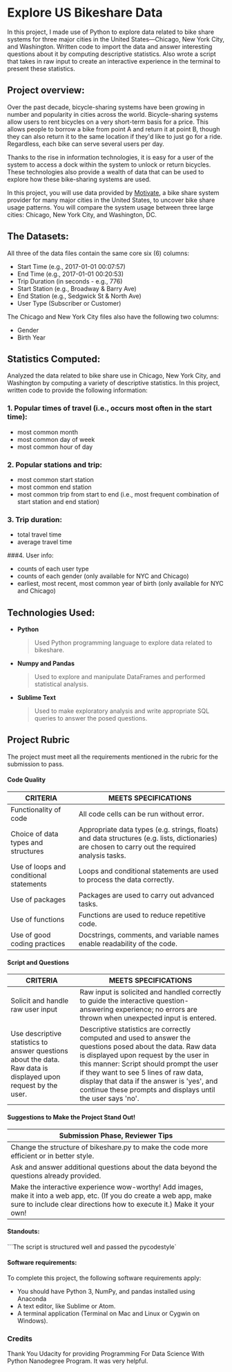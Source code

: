 # Explore US Bikeshare Data
In this project, I made use of Python to explore data related to bike share systems for three major cities in the United States—Chicago, New York City, and Washington. Written code to import the data and answer interesting questions about it by computing descriptive statistics. Also wrote a script that takes in raw input to create an interactive experience in the terminal to present these statistics.

## Project overview:
Over the past decade, bicycle-sharing systems have been growing in number and popularity in cities across the world. Bicycle-sharing systems allow users to rent bicycles on a very short-term basis for a price. This allows people to borrow a bike from point A and return it at point B, though they can also return it to the same location if they'd like to just go for a ride. Regardless, each bike can serve several users per day.

Thanks to the rise in information technologies, it is easy for a user of the system to access a dock within the system to unlock or return bicycles. These technologies also provide a wealth of data that can be used to explore how these bike-sharing systems are used.

In this project, you will use data provided by [Motivate](https://www.motivateco.com/), a bike share system provider for many major cities in the United States, to uncover bike share usage patterns. You will compare the system usage between three large cities: Chicago, New York City, and Washington, DC.

## The Datasets:
All three of the data files contain the same core six (6) columns:
* Start Time (e.g., 2017-01-01 00:07:57)
* End Time (e.g., 2017-01-01 00:20:53)
* Trip Duration (in seconds - e.g., 776)
* Start Station (e.g., Broadway & Barry Ave)
* End Station (e.g., Sedgwick St & North Ave)
* User Type (Subscriber or Customer)

The Chicago and New York City files also have the following two columns:
* Gender
* Birth Year

## Statistics Computed:
Analyzed the data related to bike share use in Chicago, New York City, and Washington by computing a variety of descriptive statistics. In this project, written code to provide the following information:

### 1. Popular times of travel (i.e., occurs most often in the start time):
* most common month
* most common day of week
* most common hour of day

### 2. Popular stations and trip:
* most common start station
* most common end station
* most common trip from start to end (i.e., most frequent combination of start station and end station)

### 3. Trip duration:
* total travel time
* average travel time

###4. User info:
* counts of each user type
* counts of each gender (only available for NYC and Chicago)
* earliest, most recent, most common year of birth (only available for NYC and Chicago)


## Technologies Used:
+ **Python**
    > Used Python programming language to explore data related to bikeshare.

+ **Numpy and Pandas**
    > Used to explore and manipulate DataFrames and performed statistical analysis.

+ **Sublime Text**
    > Used to make exploratory analysis and write appropriate SQL queries to answer the posed questions.


## Project Rubric

The project must meet all the requirements mentioned in the rubric for the submission to pass.

#### **Code Quality**

| CRITERIA | MEETS SPECIFICATIONS |
| ------ | ------ |
| Functionality of code | All code cells can be run without error. |
| Choice of data types and structures | Appropriate data types (e.g. strings, floats) and data structures (e.g. lists, dictionaries) are chosen to carry out the required analysis tasks. |
| Use of loops and conditional statements | Loops and conditional statements are used to process the data correctly. |
| Use of packages | Packages are used to carry out advanced tasks. |
| Use of functions | Functions are used to reduce repetitive code. |
| Use of good coding practices | Docstrings, comments, and variable names enable readability of the code. |

#### **Script and Questions**

| CRITERIA | MEETS SPECIFICATIONS |
| ------ | ------ |
| Solicit and handle raw user input | Raw input is solicited and handled correctly to guide the interactive question-answering experience; no errors are thrown when unexpected input is entered. |
| Use descriptive statistics to answer questions about the data. Raw data is displayed upon request by the user. | Descriptive statistics are correctly computed and used to answer the questions posed about the data. Raw data is displayed upon request by the user in this manner: Script should prompt the user if they want to see 5 lines of raw data, display that data if the answer is 'yes', and continue these prompts and displays until the user says 'no'. |

#### **Suggestions to Make the Project Stand Out!**

| Submission Phase, Reviewer Tips | 
| ------------ |
| Change the structure of bikeshare.py to make the code more efficient or in better style. | |
| Ask and answer additional questions about the data beyond the questions already provided. |  |
| Make the interactive experience wow-worthy! Add images, make it into a web app, etc. (If you do create a web app, make sure to include clear directions how to execute it.) Make it your own! |  |


#### Standouts:

```The script is structured well and passed the pycodestyle`

#### Software requirements:
To complete this project, the following software requirements apply:
* You should have Python 3, NumPy, and pandas installed using Anaconda
* A text editor, like Sublime or Atom.
* A terminal application (Terminal on Mac and Linux or Cygwin on Windows).

### Credits
Thank You Udacity for providing Programming For Data Science With Python Nanodegree Program. It was very helpful.